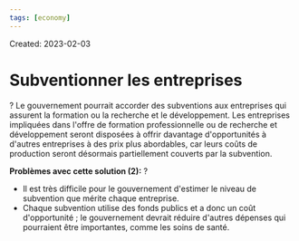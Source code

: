 ```yaml
---
tags: [economy] 
---
```

Created: 2023-02-03

# Subventionner les entreprises
?
Le gouvernement pourrait accorder des subventions aux entreprises qui assurent la formation ou la recherche et le développement. Les entreprises impliquées dans l'offre de formation professionnelle ou de recherche et développement seront disposées à offrir davantage d'opportunités à d'autres entreprises à des prix plus abordables, car leurs coûts de production seront désormais partiellement couverts par la subvention.
<!--SR:!2023-05-13,62,250-->

**Problèmes avec cette solution (2):**
?
- Il est très difficile pour le gouvernement d'estimer le niveau de subvention que mérite chaque entreprise.
- Chaque subvention utilise des fonds publics et a donc un coût d'opportunité ; le gouvernement devrait réduire d'autres dépenses qui pourraient être importantes, comme les soins de santé.
<!--SR:!2023-06-20,88,270-->